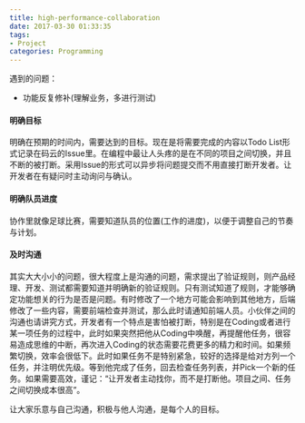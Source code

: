 ```yaml
---
title: high-performance-collaboration
date: 2017-03-30 01:33:35
tags:
- Project
categories: Programming
---
```


遇到的问题：

* 功能反复修补(理解业务，多进行测试)


#### 明确目标

明确在预期的时间内，需要达到的目标。现在是将需要完成的内容以Todo List形式记录在码云的Issue里。在编程中最让人头疼的是在不同的项目之间切换，并且不断的被打断。采用Issue的形式可以异步将问题提交而不用直接打断开发者。让开发者在有疑问时主动询问与确认。

<!-- more -->

#### 明确队员进度

协作里就像足球比赛，需要知道队员的位置(工作的进度)，以便于调整自己的节奏与计划。


#### 及时沟通

其实大大小小的问题，很大程度上是沟通的问题，需求提出了验证规则，则产品经理、开发、测试都需要知道并明确新的验证规则。只有测试知道了规则，才能够确定功能想关的行为是否是问题。有时修改了一个地方可能会影响到其他地方，后端修改了一些内容，需要前端检查并测试，那么此时请通知前端人员。小伙伴之间的沟通也请讲究方式，开发者有一个特点是害怕被打断，特别是在Coding或者进行某一项任务的过程中，此时如果突然把他从Coding中唤醒，再提醒他任务，很容易造成思维的中断，再次进入Coding的状态需要花费更多的精力和时间。如果频繁切换，效率会很低下。此时如果任务不是特别紧急，较好的选择是给对方列一个任务，并注明优先级。等到他完成了任务，回去检查任务列表，并Pick一个新的任务。如果需要高效，谨记：“让开发者主动找你，而不是打断他。项目之间、任务之间切换成本很高”。

让大家乐意与自己沟通，积极与他人沟通，是每个人的目标。


